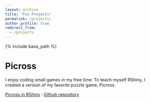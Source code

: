```yaml
---
layout: archive
title: "Fun Projects"
permalink: /projects/
author_profile: true
redirect_from:
  - /projects
---
```


{% include base_path %}

Picross
======
I enjoy coding small games in my free time. To teach myself RShiny, I created a version of my favorite puzzle game, Picross.

[Picross in RShiny](https://hbwaddel.shinyapps.io/Picross/) : [Github repository](https://github.com/hbwddl/rshiny-picross)
